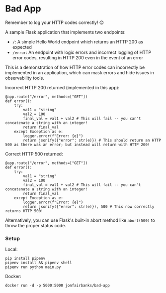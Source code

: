 # Bad App

Remember to log your HTTP codes correctly! 😊

A sample Flask application that implements two endpoints:

- `/`: A simple Hello World endpoint which returns an HTTP 200 as expected
- `/error`: An endpoint with logic errors and incorrect logging of HTTP error codes, resulting in HTTP 200 even in the event of an error

This is a demonstration of how HTTP error codes can incorrectly be implemented in an application, which can mask errors and hide issues in observability tools.

Incorrect HTTP 200 returned (implemented in this app):
```
@app.route("/error", methods=["GET"])
def error():
    try:
        val1 = "string"
        val2 = 100
        final_val = val1 + val2 # This will fail -- you can't concatenate a string with an integer!
        return final_val
    except Exception as e:
        logger.error(f"Error: {e}")
        return jsonify({"error": str(e)}) # This should return an HTTP 500 as there was an error; but instead will return with HTTP 200!
```

Correct HTTP 500 returned:
```
@app.route("/error", methods=["GET"])
def error():
    try:
        val1 = "string"
        val2 = 100
        final_val = val1 + val2 # This will fail -- you can't concatenate a string with an integer!
        return final_val
    except Exception as e:
        logger.error(f"Error: {e}")
        return jsonify({"error": str(e)}), 500 # This now correctly returns HTTP 500!
```

Alternatively, you can use Flask's built-in abort method like `abort(500)` to throw the proper status code.

### Setup

Local:
```
pip install pipenv
pipenv install && pipenv shell
pipenv run python main.py
```

Docker:
```
docker run -d -p 5000:5000 jonfairbanks/bad-app
```